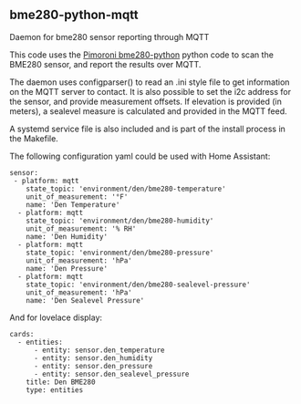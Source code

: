 ## bme280-python-mqtt
Daemon for bme280 sensor reporting through MQTT

This code uses the [Pimoroni bme280-python](https://github.com/pimoroni/bme280-python) python code to scan the BME280 sensor, and report the results over MQTT.

The daemon uses configparser() to read an .ini style file to get information on the MQTT server to contact.
It is also possible to set the i2c address for the sensor, and provide measurement offsets.
If elevation is provided (in meters), a sealevel measure is calculated and provided in the MQTT feed.

A systemd service file is also included and is part of the install process in the Makefile.

The following configuration yaml could be used with Home Assistant:

```
sensor:
 - platform: mqtt
    state_topic: 'environment/den/bme280-temperature'
    unit_of_measurement: '°F'
    name: 'Den Temperature'
  - platform: mqtt
    state_topic: 'environment/den/bme280-humidity'
    unit_of_measurement: '% RH'
    name: 'Den Humidity'    
  - platform: mqtt
    state_topic: 'environment/den/bme280-pressure'
    unit_of_measurement: 'hPa'
    name: 'Den Pressure'
  - platform: mqtt
    state_topic: 'environment/den/bme280-sealevel-pressure'
    unit_of_measurement: 'hPa'
    name: 'Den Sealevel Pressure'
```

And for lovelace display:

```
cards:
  - entities:
      - entity: sensor.den_temperature
      - entity: sensor.den_humidity
      - entity: sensor.den_pressure
      - entity: sensor.den_sealevel_pressure
    title: Den BME280
    type: entities
```


